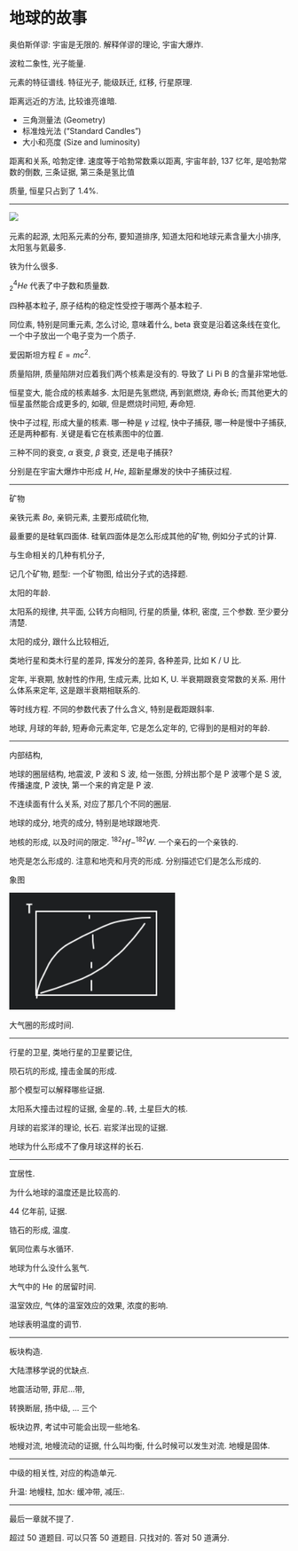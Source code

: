 # 地球的故事

奥伯斯佯谬: 宇宙是无限的. 解释佯谬的理论, 宇宙大爆炸.

波粒二象性, 光子能量.

元素的特征谱线. 特征光子, 能级跃迁, 红移, 行星原理.

距离远近的方法, 比较谁亮谁暗.

- 三角测量法 (Geometry)
- 标准烛光法 (“Standard Candles”)
- 大小和亮度 (Size and luminosity)

距离和关系, 哈勃定律. 速度等于哈勃常数乘以距离, 宇宙年龄, 137 忆年, 是哈勃常数的倒数, 三条证据, 第三条是氢比值

质量, 恒星只占到了 1.4%.

---

![](https://pic3.58cdn.com.cn/nowater/webim/big/n_v2ceccdd095a90441cb9fc3300c0e2b4fb.png)

元素的起源, 太阳系元素的分布, 要知道排序, 知道太阳和地球元素含量大小排序, 太阳氢与氦最多.

铁为什么很多.

$_{2}^{4}He$ 代表了中子数和质量数.

四种基本粒子, 原子结构的稳定性受控于哪两个基本粒子.

同位素, 特别是同重元素, 怎么讨论, 意味着什么, beta 衰变是沿着这条线在变化, 一个中子放出一个电子变为一个质子.

爱因斯坦方程 $E=mc^{2}$.

质量陷阱, 质量陷阱对应着我们两个核素是没有的. 导致了 Li Pi B 的含量非常地低.

恒星变大, 能合成的核素越多. 太阳是先氢燃烧, 再到氦燃烧, 寿命长; 而其他更大的恒星虽然能合成更多的, 如碳, 但是燃烧时间短, 寿命短. 

快中子过程, 形成大量的核素. 哪一种是 $\gamma$ 过程, 快中子捕获, 哪一种是慢中子捕获, 还是两种都有. 关键是看它在核素图中的位置.

三种不同的衰变, $\alpha$ 衰变, $\beta$ 衰变, 还是电子捕获?

分别是在宇宙大爆炸中形成 $H, He$, 超新星爆发的快中子捕获过程.

---

矿物

亲铁元素 $Bo$, 亲铜元素, 主要形成硫化物, 

最重要的是硅氧四面体. 硅氧四面体是怎么形成其他的矿物, 例如分子式的计算.

与生命相关的几种有机分子, 

记几个矿物, 题型: 一个矿物图, 给出分子式的选择题.

太阳的年龄. 

太阳系的规律, 共平面, 公转方向相同, 行星的质量, 体积, 密度, 三个参数. 至少要分清楚.

太阳的成分, 跟什么比较相近, 

类地行星和类木行星的差异, 挥发分的差异, 各种差异, 比如 K / U 比.

定年, 半衰期, 放射性的作用, 生成元素, 比如 K, U. 半衰期跟衰变常数的关系. 用什么体系来定年, 这是跟半衰期相联系的.

等时线方程. 不同的参数代表了什么含义, 特别是截距跟斜率.

地球, 月球的年龄, 短寿命元素定年, 它是怎么定年的, 它得到的是相对的年龄.

---

内部结构, 

地球的圈层结构, 地震波, P 波和 S 波, 给一张图, 分辨出那个是 P 波哪个是 S 波, 传播速度, P 波快, 第一个来的肯定是 P 波.

不连续面有什么关系, 对应了那几个不同的圈层.

地球的成分, 地壳的成分, 特别是地球跟地壳.

地核的形成, 以及时间的限定. $^{182}Hf-^{182}W$. 一个亲石的一个亲铁的.

地壳是怎么形成的. 注意和地壳和月壳的形成. 分别描述它们是怎么形成的.

象图

![](images/2021-06-08-20-49-41.png)

大气圈的形成时间.

---

行星的卫星, 类地行星的卫星要记住,

陨石坑的形成, 撞击金属的形成.

那个模型可以解释哪些证据.

太阳系大撞击过程的证据, 金星的..转, 土星巨大的核.

月球的岩浆洋的理论, 长石. 岩浆洋出现的证据.

地球为什么形成不了像月球这样的长石.

---

宜居性. 

为什么地球的温度还是比较高的.

44 亿年前, 证据.

锆石的形成, 温度.

氧同位素与水循环.

地球为什么没什么氢气.

大气中的 He 的居留时间.

温室效应, 气体的温室效应的效果, 浓度的影响.

地球表明温度的调节.

---

板块构造.

大陆漂移学说的优缺点.

地震活动带, 菲尼...带,

转换断层, 扬中级, ... 三个

板块边界, 考试中可能会出现一些地名.

地幔对流, 地幔流动的证据, 什么叫均衡, 什么时候可以发生对流. 地幔是固体.

---

中级的相关性, 对应的构造单元. 

升温: 地幔柱, 加水: 缓冲带, 减压:.

---

最后一章就不提了.

超过 50 道题目. 可以只答 50 道题目. 只找对的. 答对 50 道满分.





